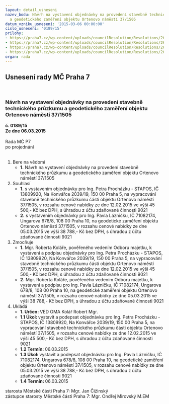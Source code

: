 ```yaml
---
layout: detail_usneseni
nazev_bodu: Návrh na vystavení objednávky na provedení stavebně technického průzkumu
  a geodetického zaměření objektu Ortenovo náměstí 37/1505
datum_vzniku_usneseni: '2015-03-06 00:00:00'
cislo_usneseni: '0189/15'
prilohy:
- https://praha7.cz/wp-content/uploads/councilResolution/Resolutions/26659/12-15-priloha_01_pruzkum1545.pdf
- https://praha7.cz/wp-content/uploads/councilResolution/Resolutions/26659/12-15-priloha_02_pruzkum1545.pdf
- https://praha7.cz/wp-content/uploads/councilResolution/Resolutions/26659/12-15-priloha_03_pruzkum1545.pdf
- https://praha7.cz/wp-content/uploads/councilResolution/Resolutions/26659/12-15-priloha_04_pruzkum1545.pdf
organ: rada
---
```

<div id="ucUsn_pList" class="usn">
	<span><h2>Usnesení rady MČ Praha 7 </h2>
<br></span><div class="standBody">
<span><h3>Návrh na vystavení objednávky na provedení stavebně technického průzkumu a geodetického zaměření objektu Ortenovo náměstí 37/1505</h3></span><div class="center">
		<strong>č. 0189/15</strong><br>
	</div>
<div class="center">
		<strong>Ze dne 06.03.2015</strong><br><br>
	</div>Rada MČ P7<br> po projednání<br><br><ol>
<li>Bere na vědomí<ul><li>
<strong>1.</strong> Návrh na vystavení objednávky na provedení stavebně technického průzkumu a geodetického zaměření objektu Ortenovo náměstí 37/1505</li></ul>
</li>
<li>Souhlasí<ul>
<li>
<strong>1.</strong> s vystavením objednávky pro Ing. Petra Procházku - STAPOS, IČ 13809920,  Na Konvářce 2039/19, 150 00 Praha 5, na vypracování stavebně technického průzkumu části objektu Ortenovo náměstí 37/1505, v rozsahu cenové nabídky  ze dne 12.02.2015 ve výši 45 500,- Kč bez DPH, s úhradou z účtu zdaňované činnosti 9021</li>
<li>
<strong>2.</strong> s vystavením objednávky pro Ing. Pavla Lázničku, IČ 71082174, Ungarova 678/8, 108 00 Praha 10, na geodetické zaměření objektu Ortenovo náměstí 37/1505,  v rozsahu cenové nabídky ze dne 05.03.2015 ve výši 38 788,- Kč bez DPH,  s úhradou z účtu zdaňované činnosti 9021</li>
</ul>
</li>
<li>Zmocňuje<ul>
<li>
<strong>1.</strong> Mgr. Roberta Koláře, pověřeného vedením Odboru majetku, k vystavení a podpisu objednávky pro Ing. Petra Procházku - STAPOS, IČ 13809920,  Na Konvářce 2039/19, 150 00 Praha 5, na vypracování stavebně technického průzkumu části objektu Ortenovo náměstí 37/1505, v rozsahu cenové nabídky  ze dne 12.02.2015 ve výši 45 500,- Kč bez DPH, s úhradou z účtu zdaňované činnosti 9021</li>
<li>
<strong>2.</strong> Mgr. Roberta Koláře, pověřeného vedením Odboru majetku, k vystavení a podpisu pro Ing. Pavla Lázničku, IČ 71082174, Ungarova 678/8, 108 00 Praha 10, na geodetické zaměření objektu Ortenovo náměstí 37/1505, v rozsahu cenové nabídky ze dne 05.03.2015 ve výši 38 788,- Kč bez DPH, s úhradou z účtu zdaňované činnosti 9021</li>
</ul>
</li>
<li>Ukládá<ul>
<li>
<strong>1. Určen: </strong>VED OMA Kolář Robert Mgr.</li>
<li>
<strong>1.1 Úkol: </strong>vystavit a podepsat objednávku pro Ing. Petra Procházku - STAPOS,  IČ 13809920, Na Konvářce 2039/19, 150 00 Praha 5, na vypracování stavebně technického průzkumu části objektu Ortenovo náměstí 37/1505,  v rozsahu cenové nabídky ze dne 12.02.2015 ve výši 45 500,- Kč bez DPH, s úhradou z účtu zdaňované činnosti 9021</li>
<li>
<strong>1.2 Termín: </strong>06.03.2015</li>
<li>
<strong>1.3 Úkol: </strong>vystavit a podepsat objednávku pro Ing. Pavla Lázničku, IČ 71082174, Ungarova 678/8, 108 00 Praha 10, na geodetické zaměření objektu Ortenovo náměstí 37/1505, v rozsahu cenové nabídky ze dne 05.03.2015  ve výši 38 788,- Kč bez DPH, s úhradou z účtu zdaňované činnosti 9021</li>
<li>
<strong>1.4 Termín: </strong>06.03.2015</li>
</ul>
</li>
</ol>starosta Městské části Praha 7: Mgr. Jan Čižinský<br>zástupce starosty Městské části Praha 7: Mgr. Ondřej Mirovský M.EM 
</div>
</div>